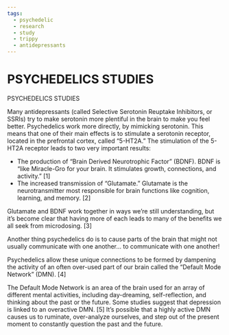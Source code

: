 ```yaml
---
tags:
  - psychedelic
  - research
  - study
  - trippy
  - antidepressants
---
```


# PSYCHEDELICS STUDIES

PSYCHEDELICS STUDIES

Many antidepressants (called Selective Serotonin Reuptake Inhibitors, or SSRIs) try to make serotonin more plentiful in the brain to make you feel better.
Psychedelics work more directly, by mimicking serotonin. This means that one of their main effects is to stimulate a serotonin receptor, located in the prefrontal cortex, called “5-HT2A.”
The stimulation of the 5-HT2A receptor leads to two very important results:

* The production of “Brain Derived Neurotrophic Factor” (BDNF). BDNF is “like Miracle-Gro for your brain. It stimulates growth, connections, and activity.” [1]
* The increased transmission of “Glutamate.” Glutamate is the neurotransmitter most responsible for brain functions like cognition, learning, and memory. [2]

Glutamate and BDNF work together in ways we’re still understanding, but it’s become clear that having more of each leads to many of the benefits we all seek from microdosing. [3]

Another thing psychedelics do is to cause parts of the brain that might not usually communicate with one another… to communicate with one another!

Psychedelics allow these unique connections to be formed by dampening the activity of an often over-used part of our brain called the “Default Mode Network” (DMN). [4]

The Default Mode Network is an area of the brain used for an array of different mental activities, including day-dreaming, self-reflection, and thinking about the past or the future. Some studies suggest that depression is linked to an overactive DMN. [5] It’s possible that a highly active DMN causes us to ruminate, over-analyze ourselves, and step out of the present moment to constantly question the past and the future.

